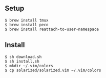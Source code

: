 ## Setup

    $ brew install tmux
    $ brew install peco
    $ brew install reattach-to-user-namespace

## Install

    $ sh download.sh
    $ sh install.sh
    $ mkdir ~/.vim/colors
    $ cp solarized/solarized.vim ~/.vim/colors
